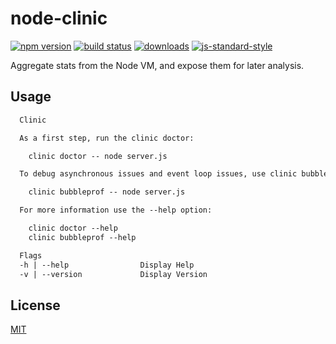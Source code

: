 # node-clinic
[![npm version][2]][3] [![build status][4]][5]
[![downloads][8]][9] [![js-standard-style][10]][11]

Aggregate stats from the Node VM, and expose them for later analysis.

## Usage
```txt
  Clinic

  As a first step, run the clinic doctor:

    clinic doctor -- node server.js

  To debug asynchronous issues and event loop issues, use clinic bubbleprof:

    clinic bubbleprof -- node server.js

  For more information use the --help option:

    clinic doctor --help
    clinic bubbleprof --help

  Flags
  -h | --help                Display Help
  -v | --version             Display Version
```

## License
[MIT](https://tldrlegal.com/license/mit-license)

[0]: https://img.shields.io/badge/stability-experimental-orange.svg?style=flat-square
[1]: https://nodejs.org/api/documentation.html#documentation_stability_index
[2]: https://img.shields.io/npm/v/node-clinic.svg?style=flat-square
[3]: https://npmjs.org/package/node-clinic
[4]: https://img.shields.io/travis/nearform/node-clinic/master.svg?style=flat-square
[5]: https://travis-ci.org/nearform/node-clinic
[6]: https://img.shields.io/codecov/c/github/nearform/node-clinic/master.svg?style=flat-square
[7]: https://codecov.io/github/nearform/node-clinic
[8]: http://img.shields.io/npm/dm/node-clinic.svg?style=flat-square
[9]: https://npmjs.org/package/node-clinic
[10]: https://img.shields.io/badge/code%20style-standard-brightgreen.svg?style=flat-square
[11]: https://github.com/feross/standard
